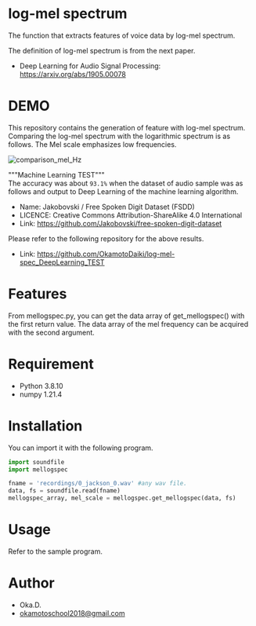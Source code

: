 # log-mel spectrum
 
The function that extracts features of voice data by log-mel spectrum.

The definition of log-mel spectrum is from the next paper. <br>
* Deep Learning for Audio Signal Processing: https://arxiv.org/abs/1905.00078
 
# DEMO
 
This repository contains the generation of feature with log-mel spectrum. Comparing the log-mel spectrum with the logarithmic spectrum is as follows. The Mel scale emphasizes low frequencies.

![comparison_mel_Hz](https://user-images.githubusercontent.com/49944765/174479503-bb3fed4e-7dad-4839-a29a-db3f3b0d7ed4.png)

"""Machine Learning TEST"""<br>
The accuracy was about `93.1%` when the dataset of audio sample was as follows and output to Deep Learning of the machine learning algorithm.

* Name:  Jakobovski / Free Spoken Digit Dataset (FSDD)
* LICENCE: Creative Commons Attribution-ShareAlike 4.0 International
* Link: https://github.com/Jakobovski/free-spoken-digit-dataset

Please refer to the following repository for the above results.
* Link: https://github.com/OkamotoDaiki/log-mel-spec_DeepLearning_TEST

# Features

From mellogspec.py, you can get the data array of get_mellogspec() with the first return value. The data array of the mel frequency can be acquired with the second argument.
 
# Requirement

* Python 3.8.10
* numpy 1.21.4
 
# Installation
 
You can import it with the following program.
 
```python
import soundfile
import mellogspec

fname = 'recordings/0_jackson_0.wav' #any wav file.
data, fs = soundfile.read(fname)
mellogspec_array, mel_scale = mellogspec.get_mellogspec(data, fs)
```
 
# Usage
 
Refer to the sample program.

# Author
* Oka.D.
* okamotoschool2018@gmail.com
